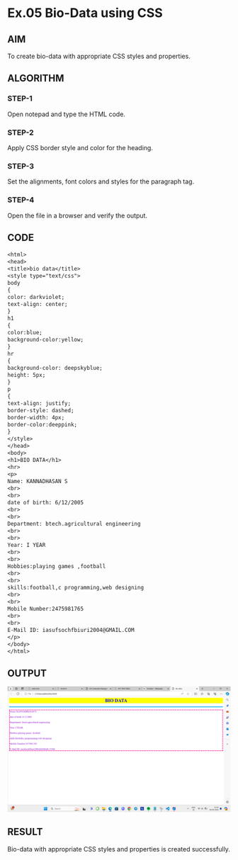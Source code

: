 # Ex.05 Bio-Data using CSS
## AIM
  To create bio-data with appropriate CSS styles and properties.

## ALGORITHM
### STEP-1
  Open notepad and type the HTML code.

### STEP-2
  Apply CSS border style and color for the heading.

### STEP-3
  Set the alignments, font colors and styles for the paragraph tag.

### STEP-4
  Open the file in a browser and verify the output.
  
## CODE
```
<html>
<head>
<title>bio data</title>
<style type="text/css">
body
{
color: darkviolet;
text-align: center;
}
h1
{
color:blue;
background-color:yellow;
}
hr
{
background-color: deepskyblue;
height: 5px;
}
p
{
text-align: justify;
border-style: dashed;
border-width: 4px;
border-color:deeppink;
}
</style>
</head>
<body>
<h1>BIO DATA</h1>
<hr>
<p>
Name: KANNADHASAN S
<br>
<br>
date of birth: 6/12/2005
<br>
<br>
Department: btech.agricultural engineering 
<br>
<br>
Year: I YEAR
<br>
<br>
Hobbies:playing games ,football
<br>
<br>
skills:football,c programming,web designing
<br>
<br>
Mobile Number:2475981765
<br>
<br>
E-Mail ID: iasufsochfbiuri2004@GMAIL.COM
</p>
</body>
</html>
```

## OUTPUT
![alt text](<Screenshot (69).png>)

## RESULT
  Bio-data with appropriate CSS styles and properties is created successfully.
